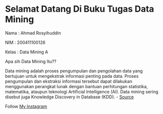 # Selamat Datang Di Buku Tugas Data Mining

Nama    : Ahmad Rosyihuddin

NIM     : 200411100126

Kelas   : Data Mining A

Apa sih Data Mining Itu??

Data mining adalah proses pengumpulan dan pengolahan data yang bertujuan untuk mengekstrak informasi penting pada data. Proses pengumpulan dan ekstraksi informasi tersebut dapat dilakukan menggunakan perangkat lunak dengan bantuan perhitungan statistika, matematika, ataupun teknologi Artificial Intelligence (AI). Data mining sering disebut juga Knowledge Discovery in Database (KDD). - [Source](https://www.dicoding.com/blog/apa-itu-data-mining/)

Follow [My Instagram](https://www.instagram.com/kaji_sik/)
